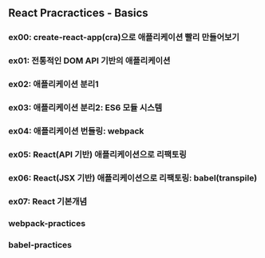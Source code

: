 ## React Pracractices - Basics

### ex00: create-react-app(cra)으로 애플리케이션 빨리 만들어보기
### ex01: 전통적인 DOM API 기반의 애플리케이션
### ex02: 애플리케이션 분리1
### ex03: 애플리케이션 분리2: ES6 모듈 시스템
### ex04: 애플리케이션 번들링: webpack
### ex05: React(API 기반) 애플리케이션으로 리팩토링
### ex06: React(JSX 기반) 애플리케이션으로 리팩토링: babel(transpile)
### ex07: React 기본개념
### webpack-practices
### babel-practices

